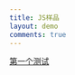 ```yaml
---
title: JS样品
layout: demo
comments: true
---
```

  
 <a href="./html/demo2.html"  title="Demo" >第一个测试</a>
